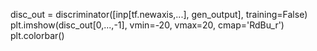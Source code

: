 

<!--
 * @version:
 * @Author:  StevenJokess https://github.com/StevenJokess
 * @Date: 2020-11-07 21:20:37
 * @LastEditors:  StevenJokess https://github.com/StevenJokess
 * @LastEditTime: 2020-11-07 21:20:55
 * @Description:
 * @TODO::
 * @Reference:
-->

disc_out = discriminator([inp[tf.newaxis,...], gen_output], training=False)
plt.imshow(disc_out[0,...,-1], vmin=-20, vmax=20, cmap='RdBu_r')
plt.colorbar()

[1]: https://www.tensorflow.org/tutorials/generative/pix2pix
